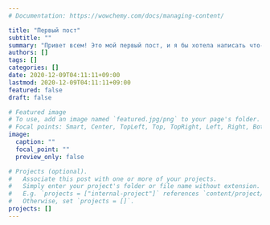 ```yaml
---
# Documentation: https://wowchemy.com/docs/managing-content/

title: "Первый пост"
subtitle: ""
summary: "Привет всем! Это мой первый пост, и я бы хотела написать что-то про математику. Как мы все знаем, математика - царица всех наук. Еще в начале 19-го века известный немецкий математик Карл Фридрих Гаусс сказал это потому, что математика успешно раскрыла природу физической реальности. Даже сейчас каждый человек на земле, живущий обычной жизнью, ежедневно пересекается с математикой. И без математики мир был бы чистым хаосом."
authors: []
tags: []
categories: []
date: 2020-12-09T04:11:11+09:00
lastmod: 2020-12-09T04:11:11+09:00
featured: false
draft: false

# Featured image
# To use, add an image named `featured.jpg/png` to your page's folder.
# Focal points: Smart, Center, TopLeft, Top, TopRight, Left, Right, BottomLeft, Bottom, BottomRight.
image:
  caption: ""
  focal_point: ""
  preview_only: false

# Projects (optional).
#   Associate this post with one or more of your projects.
#   Simply enter your project's folder or file name without extension.
#   E.g. `projects = ["internal-project"]` references `content/project/deep-learning/index.md`.
#   Otherwise, set `projects = []`.
projects: []
---
```

